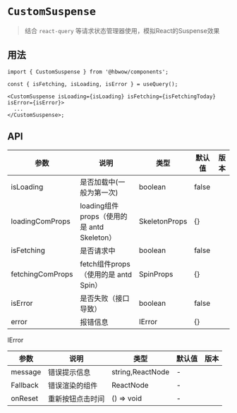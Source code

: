# `CustomSuspense`

> 结合 `react-query` 等请求状态管理器使用，模拟React的Suspense效果

## 用法

```tsx
import { CustomSuspense } from '@hbwow/components';

const { isFetching, isLoading, isError } = useQuery();

<CustomSuspense isLoading={isLoading} isFetching={isFetchingToday} isError={isError}>
  ...
</CustomSuspense>;
```

## API

| 参数             | 说明                                       | 类型          | 默认值 | 版本 |
| ---------------- | ------------------------------------------ | ------------- | ------ | ---- |
| isLoading        | 是否加载中(一般为第一次)                   | boolean       | false  |
| loadingComProps  | loading组件props（使用的是 antd Skeleton） | SkeletonProps | {}     |
| isFetching       | 是否请求中                                 | boolean       | false  |
| fetchingComProps | fetch组件props（使用的是 antd Spin）       | SpinProps     | {}     |
| isError          | 是否失败（接口导致）                       | boolean       | false  |
| error            | 报错信息                                   | IError        | {}     |

IError

| 参数     | 说明             | 类型             | 默认值 | 版本 |
| -------- | ---------------- | ---------------- | ------ | ---- |
| message  | 错误提示信息     | string,ReactNode | -      |      |
| Fallback | 错误渲染的组件   | ReactNode        | -      |
| onReset  | 重新按钮点击时间 | () => void       | -      |
